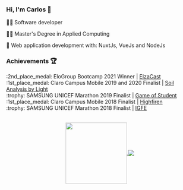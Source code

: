 ### Hi, I'm Carlos :vulcan_salute:

:man_technologist: Software developer

:man_student: Master's Degree in Applied Computing

:brain: Web application development with: NuxtJs, VueJs and NodeJs

### Achievements :trophy:

<p>:2nd_place_medal: EloGroup Bootcamp 2021 Winner | <a href="https://github.com/elza-cast">ElzaCast</a><br>
:1st_place_medal: Claro Campus Mobile 2019 and 2020 Finalist | <a href="https://github.com/caarloshenrique/sal-app">Soil Analysis by Light</a><br>
:trophy: SAMSUNG UNICEF Marathon 2019 Finalist | <a href="https://github.com/developers-pantaneiros/game">Game of Student</a> <br>
:1st_place_medal: Claro Campus Mobile 2018 Finalist | <a href="https://github.com/caarloshenrique/highfiren">Highfiren</a><br>
:trophy: SAMSUNG UNICEF Marathon 2018 Finalist | <a href="https://github.com/caarloshenrique/IGFE">IGFE</a></br>
<br>
<p align="center">
  <a href="https://github.com/anuraghazra/github-readme-stats">
    <img
      align="center"
      height="165"
      src="https://github-readme-stats.vercel.app/api?username=caarloshenrique&count_private=true&show_icons=true&custom_title=Github%20Status"
    />
  </a>
  <a href="https://github.com/anuraghazra/github-readme-stats">
    <img
      align="center"
      src="https://github-readme-stats.vercel.app/api/top-langs?username=caarloshenrique&layout=compact&custom_title=Languages%20More%20Used"
    />
  </a>
</p>

